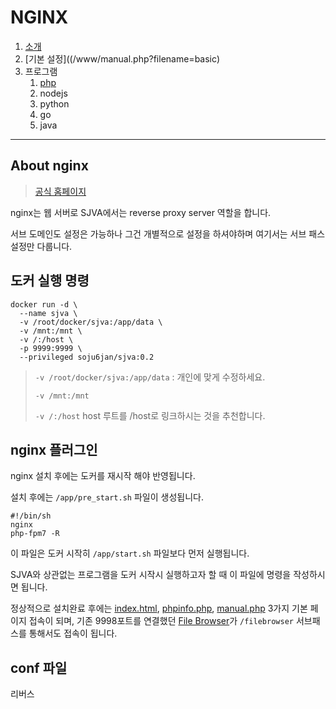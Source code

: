 # NGINX

1. [소개](/www/manual.php?filename=home)
2. [기본 설정]((/www/manual.php?filename=basic)
3. 프로그램
   1. [php](/www/manual.php?filename=php)
   2. nodejs
   3. python
   4. go
   5. java
   
-----

## About nginx ##

> [공식 홈페이지](https://www.nginx.com/)
 

nginx는 웹 서버로 SJVA에서는 reverse proxy server 역할을 합니다.

서브 도메인도 설정은 가능하나 그건 개별적으로 설정을 하셔야하며 여기서는 서브 패스 설정만 다룹니다.


## 도커 실행 명령
```
docker run -d \
  --name sjva \
  -v /root/docker/sjva:/app/data \
  -v /mnt:/mnt \
  -v /:/host \
  -p 9999:9999 \
  --privileged soju6jan/sjva:0.2
```

> ```-v /root/docker/sjva:/app/data``` : 개인에 맞게 수정하세요.
> 
> ```-v /mnt:/mnt```
> 
> ```-v /:/host``` host 루트를 /host로 링크하시는 것을 추천합니다.


## nginx 플러그인 ##

nginx 설치 후에는 도커를 재시작 해야 반영됩니다.

설치 후에는 ```/app/pre_start.sh``` 파일이 생성됩니다.

```
#!/bin/sh
nginx
php-fpm7 -R
```

이 파일은 도커 시작히 ```/app/start.sh``` 파일보다 먼저 실행됩니다. 

SJVA와 상관없는 프로그램을 도커 시작시 실행하고자 할 때 이 파일에 명령을 작성하시면 됩니다.


정상적으로 설치완료 후에는 [index.html](/www/index.html), [phpinfo.php](/www/phpinfo.php), [manual.php](/www/manual.php?filename=home) 3가지 기본 페이지 접속이 되며, 기존 9998포트를 연결했던 [File Browser](/filebrowser)가 ```/filebrowser``` 서브패스를 통해서도 접속이 됩니다.




## conf 파일 ##


리버스 
